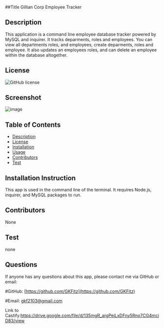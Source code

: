 ##Title 
Gillian Corp Employee Tracker

## Description
This application is a command line employee database tracker powered by MySQL and inquirer. It tracks deparments, roles and employees. You can view all departments roles, and employees, create deparments, roles and employee. It also updates an employees roles, and can delete an employee within the database altogether.   

## License
![GitHub license](https://img.shields.io/badge/license-MIT-blue.svg)

## Screenshot
![image](https://user-images.githubusercontent.com/73301331/113653683-4c8ae880-9664-11eb-8927-cb289b88cf53.png)

## Table of Contents
* [Description](#Description)
* [License](#License)
* [Installation](#Installation)
* [Usage](#Usage)
* [Contributors](#Contributors)
* [Test](#Test)


## Installation Instruction
This app is used in the command line of the terminal. It requires Node.js, inquirer, and MySQL packages to run. 

## Contributors
None

## Test
none

## Questions
If anyone has any questions about this app, please contact me via GitHub or email:

#GitHub: [https://github.com/GKFitz](https://github.com/GKFitz)

#Email: [gkf2103@gmail.com](gkf2103@gmail.com)

Link to Castify:https://drive.google.com/file/d/135mgR_argPejLxDFny5Rno7CG4mciD83/view
